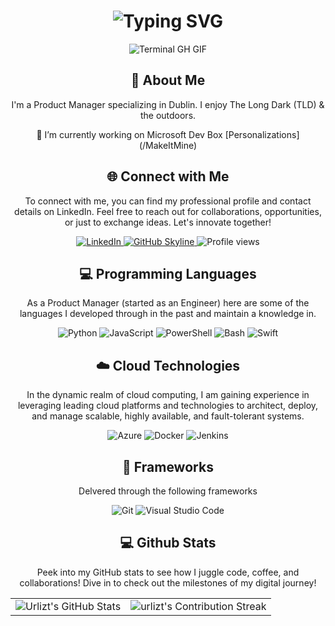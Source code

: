 <!--
**urlizt/urlizt** is a ✨ _special_ ✨ repository because its `README.md` (this file) appears on your GitHub profile.

Here are some ideas to get you started:

- 🔭 I’m currently working on ...
- 🌱 I’m currently learning ...
- 👯 I’m looking to collaborate on ...
- 🤔 I’m looking for help with ...
- 💬 Ask me about ...
- 📫 How to reach me: ...
- 😄 Pronouns: ...
- ⚡ Fun fact: ...
-->


<div align="center">
    <h1><img src="https://readme-typing-svg.herokuapp.com?font=Jetbrains+mono&size=40&duration=3000&color=33FF33&center=true&vCenter=true&width=435&lines=Hey..+I'm+Ursula;This+is..;..my+Github..;" alt="Typing SVG"/></h1>
    <p><img src="termina-gh.gif" alt="Terminal GH GIF" /></p>
</div>

<div align="center">
    <h2>🚀 About Me</h2>
<!--     <p><img src="termina-gh.gif" alt="Terminal GH GIF" /></p> -->
    <p>I'm a Product Manager specializing in Dublin. I enjoy The Long Dark (TLD) & the outdoors.</p>
    <p> 🔭 I’m currently working on Microsoft Dev Box [Personalizations](/MakeItMine)</p>
</div>


<div align="center">
<h2 align="center" class="section-heading">🌐 Connect with Me</h2>
<p> To connect with me, you can find my professional profile and contact details on LinkedIn. Feel free to reach out for collaborations, opportunities, or just to exchange ideas. Let's innovate together! </p>
<div align="center">
  <a href="https://www.linkedin.com/in/ursulaliston">
    <img src="https://img.shields.io/badge/ursulaliston-0077B5?style=for-the-badge&logo=linkedin&logoColor=white" alt="LinkedIn"/>
<a href="https://github.com/ZanePearton/urlizt" target="_blank">
    <img src="https://img.shields.io/badge/View%20on%20GitHub-%230077B5.svg?&style=for-the-badge&logo=github&logoColor=white" alt="GitHub Skyline"/>
</a>
<img src="https://komarev.com/ghpvc/?username=urlizt&style=for-the-badge" alt="Profile views" />
</div>

<h2 align="center" class="section-heading">💻 Programming Languages</h2>
<p> As a Product Manager (started as an Engineer) here are some of the languages I developed through in the past and maintain a knowledge in.</p>
<div align="center">
  <img src="https://img.shields.io/badge/Python-3776AB?style=for-the-badge&logo=python&logoColor=white" alt="Python"/>
  <img src="https://img.shields.io/badge/JavaScript-F7DF1E?style=for-the-badge&logo=javascript&logoColor=black" alt="JavaScript"/>
  <img src="https://img.shields.io/badge/PowerShell-5391FE?style=for-the-badge&logo=powershell&logoColor=white" alt="PowerShell"/>
  <img src="https://img.shields.io/badge/Bash-4EAA25?style=for-the-badge&logo=gnu-bash&logoColor=white" alt="Bash"/>
  <img src="https://img.shields.io/badge/Swift-FA7343?style=for-the-badge&logo=swift&logoColor=white" alt="Swift"/>
  
</div>
<h2 align="center" class="section-heading">☁️ Cloud Technologies</h2>
<p>In the dynamic realm of cloud computing, I am gaining experience in leveraging leading cloud platforms and technologies to architect, deploy, and manage scalable, highly available, and fault-tolerant systems.</p>
<div align="center">
  <img src="https://img.shields.io/badge/Azure-0089D6?style=for-the-badge&logo=microsoftazure&logoColor=white" alt="Azure"/>
  <img src="https://img.shields.io/badge/Docker-2496ED?style=for-the-badge&logo=docker&logoColor=white" alt="Docker"/>
  <img src="https://img.shields.io/badge/Jenkins-D24939?style=for-the-badge&logo=jenkins&logoColor=white" alt="Jenkins"/>
</div>

<h2 align="center" class="section-heading">🔧 Frameworks</h2>
<p>Delvered through the following frameworks</p>
<div align="center">
  <img src="https://img.shields.io/badge/Git-F05032?style=for-the-badge&logo=git&logoColor=white" alt="Git"/>
  <img src="https://img.shields.io/badge/Visual%20Studio%20Code-007ACC?style=for-the-badge&logo=visualstudiocode&logoColor=white" alt="Visual Studio Code"/>
</div>

<div align="center">
<h2 align="center" class="section-heading"> 💻 Github Stats</h2>
<p>Peek into my GitHub stats to see how I juggle code, coffee, and collaborations! Dive in to check out the milestones of my digital journey!</p>
 <table align="center" width="100%" height="100%" >
    <tr>
       <td><img style="border: none;" src="https://github-profile-summary-cards.vercel.app/api/cards/profile-details?username=urlizt&theme=github_dark" alt="Urlizt's GitHub Stats"/></td>   
       <td><img style="border: none;" src="https://github-readme-streak-stats.herokuapp.com/?user=urlizt&theme=merko" alt="urlizt's Contribution Streak"/></td>
    </tr>
 </table>

 <table align="center" width="100%" height="100%" >
    <tr>
        <td><img style="border: none;" src="https://github-profile-summary-cards.vercel.app/api/cards/stats?username=urlizt&theme=github_dark" alt="urlizt's GitHub Stats"/></td>
        <td><img style="border: none;" src="https://github-profile-summary-cards.vercel.app/api/cards/productive-time?username=urlizt&theme=github_dark&utcOffset=10" alt="urlizt's GitHub Stats"/>
        <td><img style="border: none;" src="https://github-profile-summary-cards.vercel.app/api/cards/repos-per-language?username=urlizt&theme=github_dark" alt="urlizt's GitHub Stats"/></td>
        <td><img style="border: none;" src="https://github-profile-summary-cards.vercel.app/api/cards/most-commit-language?username=urlizt&theme=github_dark" alt="urlizt's GitHub Stats"/></td>
    </tr>
 </table>
</div>

